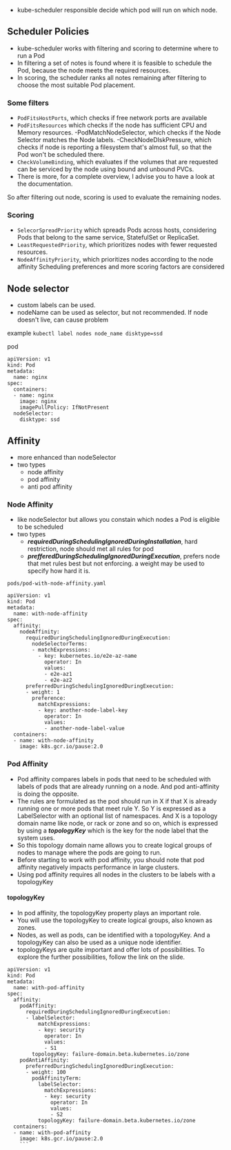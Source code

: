 * kube-scheduler responsible decide which pod will run on which node.

## Scheduler Policies

* kube-scheduler works with filtering and scoring to determine where to run a Pod
* In filtering a set of notes is found where it is feasible to schedule the Pod, because the node meets the required resources.
* In scoring, the scheduler ranks all notes remaining after filtering to choose the most suitable Pod placement.

### Some filters

* `PodFitsHostPorts`, which checks if free network ports are available
* `PodFitsResources` which checks if the node has sufficient CPU and Memory resources.  -PodMatchNodeSelector, which checks if the Node Selector matches the Node labels. -CheckNodeDIskPressure, which checks if node is reporting a filesystem that's almost full, so that the Pod won't be scheduled there. 
* `CheckVolumeBinding`, which evaluates if the volumes that are requested can be serviced by the node using bound and unbound PVCs. 
* There is more, for a complete overview, I advise you to have a look at the documentation.

So after filtering out node, scoring is used to evaluate the remaining nodes.

### Scoring

* `SelecorSpreadPriority` which spreads Pods across hosts, considering Pods that belong to the same service, StatefulSet or ReplicaSet. 
* `LeastRequestedPriority`, which prioritizes nodes with fewer requested resources.
* `NodeAffinityPriority`, which prioritizes nodes according to the node affinity Scheduling preferences and more scoring factors are considered

## Node selector

* custom labels can be used.
* nodeName can be used as selector, but not recommended. If node doesn't live, can cause problem

example
`kubectl label nodes node_name disktype=ssd`

pod

```
apiVersion: v1
kind: Pod
metadata:
  name: nginx
spec:
  containers:
  - name: nginx
    image: nginx
    imagePullPolicy: IfNotPresent
  nodeSelector:
    disktype: ssd
```

## Affinity

* more enhanced than nodeSelector
* two types
	* node affinity
	* pod affinity
    * anti pod affinity

### Node Affinity

* like nodeSelector but allows you constain which nodes a Pod is eligible to be scheduled
* two types
    * ***requiredDuringSchedulingIgnoredDuringInstallation***, hard restriction, node should met all rules for pod
    * ***prefferedDuringSchedulingIgnoredDuringExecution***, prefers node that met rules best but not enforcing. a weight may be used to specify how hard it is.

```
pods/pod-with-node-affinity.yaml 

apiVersion: v1
kind: Pod
metadata:
  name: with-node-affinity
spec:
  affinity:
    nodeAffinity:
      requiredDuringSchedulingIgnoredDuringExecution:
        nodeSelectorTerms:
        - matchExpressions:
          - key: kubernetes.io/e2e-az-name
            operator: In
            values:
            - e2e-az1
            - e2e-az2
      preferredDuringSchedulingIgnoredDuringExecution:
      - weight: 1
        preference:
          matchExpressions:
          - key: another-node-label-key
            operator: In
            values:
            - another-node-label-value
  containers:
  - name: with-node-affinity
    image: k8s.gcr.io/pause:2.0
```
	
### Pod Affinity

* Pod affinity compares labels in pods that need to be scheduled with labels of pods that are already running on a node. And pod anti-affinity is doing the opposite. 
* The rules are formulated as the pod should run in X if that X is already running one or more pods that meet rule Y. So Y is expressed as a LabelSelector with an optional list of namespaces. And X is a topology domain name like node, or rack or zone and so on, which is expressed by using a ***topologyKey*** which is the key for the node label that the system uses. 
* So this topology domain name allows you to create logical groups of nodes to manage where the pods are going to run. 
* Before starting to work with pod affinity, you should note that pod affinity negatively impacts performance in large clusters. 
* Using pod affinity requires all nodes in the clusters to be labels with a topologyKey

#### topologyKey

* In pod affinity, the topologyKey property plays an important role. 
* You will use the topologyKey to create logical groups, also known as zones. 
* Nodes, as well as pods, can be identified with a topologyKey. And a topologyKey can also be used as a unique node identifier. 
* topologyKeys are quite important and offer lots of possibilities. To explore the further possibilities, follow the link on the slide.

```
apiVersion: v1
kind: Pod
metadata:
  name: with-pod-affinity
spec:
  affinity:
    podAffinity:
      requiredDuringSchedulingIgnoredDuringExecution:
      - labelSelector:
          matchExpressions:
          - key: security
            operator: In
            values:
            - S1
        topologyKey: failure-domain.beta.kubernetes.io/zone
    podAntiAffinity:
      preferredDuringSchedulingIgnoredDuringExecution:
      - weight: 100
        podAffinityTerm:
          labelSelector:
            matchExpressions:
            - key: security
              operator: In
              values:
              - S2
          topologyKey: failure-domain.beta.kubernetes.io/zone
  containers:
  - name: with-pod-affinity
    image: k8s.gcr.io/pause:2.0
    ```